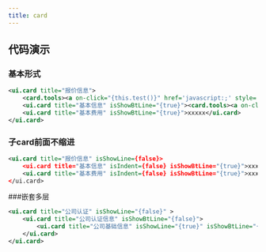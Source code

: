 ```yaml
---
title: card
---
```


## 代码演示

### 基本形式

<!-- demo_start -->
<div class="m-example"></div>

```xml
<ui.card title="报价信息">
    <card.tools><a on-click="{this.test()}" href='javascript:;' style='font-size: 12px'>点击跳转</a></card.tools>
    <ui.card title="基本信息" isShowBtLine="{true}"><card.tools><a on-click="{this.test()}" href='javascript:;' style='font-size: 12px'>点击跳转</a></card.tools>xxxxx</ui.card>
    <ui.card title="基本费用" isShowBtLine="{true}">xxxxx</ui.card>
</ui.card>
```
<!-- demo_end -->

### 子card前面不缩进

<!-- demo_start -->
<div class="m-example"></div>

```xml
<ui.card title="报价信息" isShowLine={false}>
    <ui.card title="基本信息" isIndent={false} isShowBtLine="{true}">xxxxx</ui.card>
    <ui.card title="基本费用" isIndent={false} isShowBtLine="{true}">xxxxx</ui.card>
</ui.card>
```
<!-- demo_end -->

###嵌套多层

<!-- demo_start -->
<div class="m-example"></div>

```xml
<ui.card title="公司认证" isShowLine="{false}" >
    <ui.card title="公司认证信息" isShowBtLine="{false}">
        <ui.card title="公司基础信息" isShowLine="{true}" isShowBtLine="{false}">xxxxx</ui.card>
    </ui.card>
</ui.card>
```
<!-- demo_end -->
